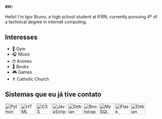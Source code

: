 ### en: 
Hello! I'm Igor Bruno, a high school student at IFRN, currently pursuing 4º of a technical degree in internet computing.

## Interesses

- 💪 Gym
- 🎧 Músic
- 🤓 Animes
- 📖 Books
- 🎮 Games
- ✝️ Catholic Church
  
## Sistemas que eu já tive contato

<div style="display: inline_block">
  <img title="Python" align="center" alt="Python" height="36" width="48" src="https://cdn.jsdelivr.net/gh/devicons/devicon/icons/python/python-original.svg" />
  <img title="HTML" align="center" alt="HTML" height="36" width="48" src="https://cdn.jsdelivr.net/gh/devicons/devicon/icons/html5/html5-original-wordmark.svg" />
  <img title="CSS" align="center" alt="CSS" height="36" width="48" src="https://cdn.jsdelivr.net/gh/devicons/devicon/icons/css3/css3-original-wordmark.svg" />
  <img title="JavaScript" align="center" alt="JavaScript" height="36" width="48" src="https://cdn.jsdelivr.net/gh/devicons/devicon/icons/javascript/javascript-original.svg" />
  <img title="React" align="center" alt="Debian" height="36" width="48" src="https://cdn.jsdelivr.net/gh/devicons/devicon@latest/icons/react/react-original.svg"/>
  <img title="Bootstrap" align="center" alt="Bootstrap" height="36" width="48" src="https://cdn.jsdelivr.net/gh/devicons/devicon/icons/bootstrap/bootstrap-original-wordmark.svg" />
  <img title="MySQL" align="center" alt="MySQL" height="36" width="48" src="https://cdn.jsdelivr.net/gh/devicons/devicon@latest/icons/mysql/mysql-plain-wordmark.svg" />
  <img title="Flask" align="center" alt="Flask" height="36" width="48" src="https://cdn.jsdelivr.net/gh/devicons/devicon@latest/icons/flask/flask-original.svg" />
  <img title="Debian" align="center" alt="Debian" height="36" width="48" src="https://cdn.jsdelivr.net/gh/devicons/devicon/icons/debian/debian-original-wordmark.svg" />
</div>
